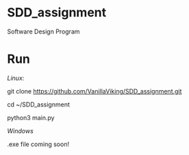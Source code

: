 # SDD_assignment
Software Design Program


# Run

*Linux:*

git clone https://github.com/VanillaViking/SDD_assignment.git

cd ~/SDD_assignment

python3 main.py

*Windows*

.exe file coming soon!
